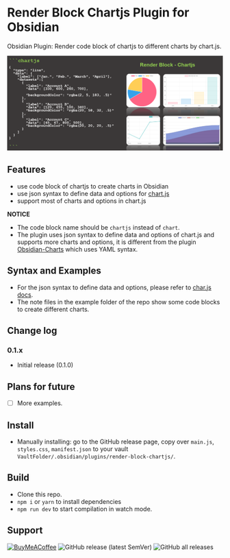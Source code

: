 # Render Block Chartjs Plugin for Obsidian

Obsidian Plugin: Render code block of chartjs to different charts by chart.js.

![](https://raw.githubusercontent.com/xpgo/obsidian-render-block-chartjs/master/image/render-block-chartjs1.png)

## Features

- use code block of chartjs to create charts in Obsidian
- use json syntax to define data and options for [chart.js](https://www.chartjs.org/) 
- support most of charts and options in chart.js

**NOTICE**

- The code block name should be `chartjs` instead of `chart`.
- The plugin uses json syntax to define data and options of chart.js and supports more charts and options, it is different from the plugin [Obsidian-Charts](https://github.com/phibr0/obsidian-charts) which uses YAML syntax.

## Syntax and Examples

- For the json syntax to define data and options, please refer to [char.js docs](https://www.chartjs.org/docs/latest/getting-started/).
- The note files in the example folder of the repo show some code blocks to create different charts.

## Change log

### 0.1.x

- Initial release (0.1.0)

## Plans for future

- [ ] More examples.

## Install

- Manually installing: go to the GitHub release page, copy over `main.js`, `styles.css`, `manifest.json` to your vault `VaultFolder/.obsidian/plugins/render-block-chartjs/`.

## Build

- Clone this repo.
- `npm i` or `yarn` to install dependencies
- `npm run dev` to start compilation in watch mode.

## Support

[<img src="https://cdn.buymeacoffee.com/buttons/v2/default-yellow.png" alt="BuyMeACoffee" width="100">](https://www.buymeacoffee.com/xpgo)
![GitHub release (latest SemVer)](https://img.shields.io/github/v/release/xpgo/obsidian-render-block-chartjs?style=for-the-badge)
![GitHub all releases](https://img.shields.io/github/downloads/xpgo/obsidian-render-block-chartjs/total?style=for-the-badge)
